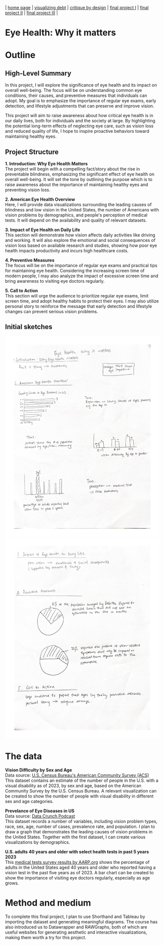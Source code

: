 | [home page](https://bingjie6.github.io/tswd-portfolio/) | [visualizing debt](visualizing-government-debt) | [critique by design](critique-by-design) | [final project I](final-project-part-one) | [final project II](final-project-part-two) | [final project III](final-project-part-three) |

# Eye Health: Why it matters

# Outline

## High-Level Summary
In this project, I will explore the significance of eye health and its impact on overall well-being. The focus will be on understanding common eye conditions, their causes, and preventive measures that individuals can adopt. My goal is to emphasize the importance of regular eye exams, early detection, and lifestyle adjustments that can preserve and improve vision.

This project will aim to raise awareness about how critical eye health is in our daily lives, both for individuals and the society at large. By highlighting the potential long-term effects of neglecting eye care, such as vision loss and reduced quality of life, I hope to inspire proactive behaviors toward maintaining healthy eyes.

## Project Structure
**1. Introduction: Why Eye Health Matters** <br />
The project will begin with a compelling fact/story about the rise in preventable blindness, emphasizing the significant effect of eye health on overall well-being. It will set the tone by outlining the purpose which is to raise awareness about the importance of maintaining healthy eyes and preventing vision loss.

**2. American Eye Health Overview** <br />
Here, I will provide data visualizations surrounding the leading causes of blindness and low vision in the United States, the number of Americans with vision problems by demographics, and people's perception of medical tests. It will depend on the availability and quality of relevant datasets.

**3. Impact of Eye Health on Daily Life** <br />
This section will demonstrate how vision affects daily activities like driving and working. It will also explore the emotional and social consequences of vision loss based on available research and studies, showing how poor eye health impacts productivity and incurs high healthcare costs.

**4. Preventive Measures** <br />
The focus will be on the importance of regular eye exams and practical tips for maintaining eye health. Considering the increasing screen time of modern people, I may also analyze the impact of excessive screen time and bring awareness to visiting eye doctors regularly.

**5. Call to Action** <br />
This section will urge the audience to prioritize regular eye exams, limit screen time, and adopt healthy habits to protect their eyes. I may also utilize personal story to reinforce the message that early detection and lifestyle changes can prevent serious vision problems.

## Initial sketches
![Sketch](final-project-sketch-1.jpg)
![Sketch Continue](final-project-sketch-2.jpg)

# The data
**Vision Difficulty by Sex and Age** <br />
Data source: [U.S. Census Bureau's American Community Survey (ACS)](https://data.census.gov/table/ACSDT1Y2023.B18103?q=B18103:%20Sex%20by%20Age%20by%20Vision%20Difficulty) <br />
This dataset contains an estimate of the number of people in the U.S. with a visual disability as of 2023, by sex and age, based on the American Community Survey by the U.S. Census Bureau. A relevant visualization can be created to show the number of people with visual disability in different sex and age categories.

**Prevelance of Eye Diseases in US** <br />
Data source: [Data Crunch Podcast](https://data.world/datacrunch/prevalence-of-vision-problems-in-the-u-s/workspace/file?filename=Prevelance+of+Eye+Diseases+in+US.xlsx) <br />
This dataset records a number of variables, including vision problem types, race, sex, age, number of cases, prevalence rate, and population. I plan to draw a graph that demonstrates the leading causes of vision problems in the United States. Together with the first dataset, I can create various visualizations by demographics.

**U.S. adults 40 years and older with select health tests in past 5 years 2023** <br />
This [medical tests survey results by AARP.org](medical-tests-survey-results) shows the percentage of adults in the United States aged 40 years and older who reported having a vision test in the past five years as of 2023. A bar chart can be created to show the importance of visiting eye doctors regularly, especially as age grows.

# Method and medium
To complete this final project, I plan to use Shorthand and Tableau by importing the dataset and generating meaningful diagrams. The course has also introduced us to Datawrapper and RAWGraphs, both of which are useful websites for generating aesthetic and interactive visualizations, making them worth a try for this project.
